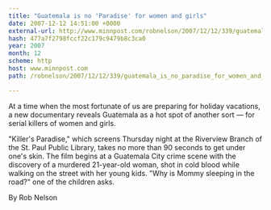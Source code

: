 ```yaml
---
title: "Guatemala is no 'Paradise' for women and girls"
date: 2007-12-12 14:51:00 +0000
external-url: http://www.minnpost.com/robnelson/2007/12/12/339/guatemala_is_no_paradise_for_women_and_girls#9-339
hash: 477a7f2798fccf22c179c9479b8c3ca0
year: 2007
month: 12
scheme: http
host: www.minnpost.com
path: /robnelson/2007/12/12/339/guatemala_is_no_paradise_for_women_and_girls

---
```


At a time when the most fortunate of us are preparing for holiday vacations, a new documentary reveals Guatemala as a hot spot of another sort — for serial killers of women and girls.


"Killer's Paradise," which screens Thursday night at the Riverview Branch of the St. Paul Public Library, takes no more than 90 seconds to get under one's skin. The film begins at a Guatemala City crime scene with the discovery of a murdered 21-year-old woman, shot in cold blood while walking on the street with her young kids. "Why is Mommy sleeping in the road?" one of the children asks.

By Rob Nelson

